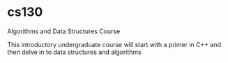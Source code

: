 # cs130
Algorithms and Data Structures Course

This introductory undergraduate course will start with a primer in C++ and then delve in to data structures and algorithms
